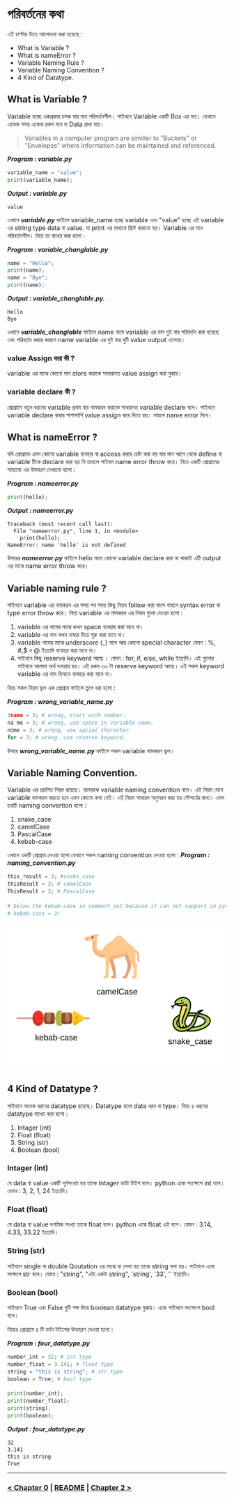 # পরিবর্তনের কথা
এই চাপ্টার টাতে আলোচনা করা হয়েছে :

- What is Variable ?
- What is nameError ?
- Variable Naming Rule ?
- Variable Naming Convention ?
- 4 Kind of Datatype.


## What is Variable ?
Variable হচ্ছে একপ্রকার চলক যার মান পরিবর্তনশীল। পাইথনে Variable একটি Box এর মত। যেখানে একেক সময় একেক রকম মান বা Data রাখা যায়। 

> Variables in a computer program are similler to "Buckets" or "Envelopes" where information can be maintained and referenced.

***Program : variable.py***
```py
variable_name = "value";
print(variable_name);
```

***Output : variable.py***
```
value
```

এখানে ***variable.py*** ফাইলে variable_name হচ্ছে variable এবং "value" হচ্ছে এই variable এর string type data বা value. যা print এর মাধ্যমে প্রিন্ট করানো হয়। Variable এর মান পরিবর্তনশীল। নিচে তা ব্যাখ্যা করা হলো : 

***Program : variable_changlable.py***
```py
name = "Hello";
print(name);
name = "Bye";
print(name);
```

***Output : variable_changlable.py.***
```
Hello
Bye
```

এখানে ***variable_changlable*** ফাইলে name নামে variable এর মান দুই বার পরিবর্তন করা হয়েছে এবং পরিবর্তন করার কারনে name variable এর দুই বার দুটি value output এসেছে।

### value Assign করা কী ?
variable এর মাঝে কোনো মান store করাকে সাধারানত value assign করা বুঝায়। 

### variable declare কী ?
প্রোগ্রামে নতুন ধরনের variable প্রথম বার নামকরন করাকে সাধারনত variable declare বলে। পাইথনে variable declare করার পাশাপাশি value assign করে দিতে হয়। নাহলে name error দিবে। 

## What is nameError ?
যদি প্রোগ্রামে এমন কোনো variable ব্যবহার বা access করার চেষ্টা করা হয় যার মান আগে থেকে define বা variable টিকে declare করা হয় নি তাহলে পাইথন name error throw করে। নিচে একটি প্রোগ্রামের সাহায্যে এর উদাহরণ দেখানো হলো : 

***Program : nameerror.py***
```py
print(hello);
```

***Output : nameerror.py***
```
Traceback (most recent call last):
  File "nameerror.py", line 1, in <module>
    print(hello);
NameError: name 'hello' is not defined
```

উপরের ***nameerror.py*** ফাইলে  hello নামে কোনো variable declare করা না থাকাই এটি output এর মাঝে name error throw করে।

## Variable naming rule ?
পাইথনে variable এর নামকরন এর সময় সব সময় কিছু নিয়ম follow করা লাগে নাহলে syntax error বা type error throw করে। নিচে variable এর নামকরন এর নিয়ম গুলো দেওয়া হলো : 

1. variable এর নামের মাঝে কখন space ব্যবহার করা যাবে না।
2. variable এর নাম কখন নাম্বার দিয়ে শুরু করা যাবে না। 
3. variable নামের মাঝে underscore (_) বাদে আর কোনো special character যেমন : %, #,$ ও @ ইত্যাদি ব্যবহার করা যাবে না। 
4. পাইথনে কিছু reserve keyword আছে । যেমন : for, if, else, while ইত্যাদি। এই গুলোর পাইথনে আলাদা অর্থ ব্যবহার হয়। এই রকম ৩৩ টা reserve keyword আছে। এই সকল keyword variable এর নাম হিসাবে ব্যবহার করা যাবে না। 

নিচে সকল নিয়ম ভুল এক প্রোগ্রাম ফাইলে তুলে ধরা হলো : 

***Program : wrong_variable_name.py***
```py
3name = 3; # wrong, start with number.
na me = 3; # wrong, use space in variable name.
n@me = 3; # wrong, use spcial character.
for = 3; # wrong, use reserve keyword.
```

উপরে ***wrong_variable_name.py*** ফাইলে সকল variable নামকরন ভুল।

## Variable Naming Convention.
Variable এর প্রচলিত নিয়ম রয়েছে। যাদেরকে variable naming convention বলে। এই নিয়ম মেনে variable নামকরন করতে হবে এমন কোনো কথা নেই। এই নিয়ম সাধারন অনুসরন করা হয় সৌন্দর্যের জন্য। এমন চারটি naming convertion হলো : 
1. snake_case
2. camelCase
3. PascalCase
4. kebab-case

এখানে একটি প্রোগ্রাম দেওয়া হলো যেখানে সকল naming convention দেওয়া হলো : 
***Program : naming_convention.py***
```py
this_result = 3; #snake_case
thisResult = 3; # camelCase
ThisResult = 3; # PascalCase

# below the kebab-case in comment out because it can not support in python
# kebab-case = 3;
```

![naming convention](./../asset/others/naming-convention-snake-case-kebab-case-camel-case.png)

## 4 Kind of Datatype ?
পাইথনে অনেক ধরনের datatype রয়েছে। Datatype হলো data ধরন বা type। নিচে ৪ ধরনের datatype ব্যাখ্যা করা হলো : 

1. Intager (int)
2. Float (float)
3. String (str)
4. Boolean (bool)

### Intager (int)
যে data বা value একটি পূর্নসংখ্যা হয় তাকে Intager ডাটা টাইপ বলে। python একে সংক্ষেপে int বলে। যেমন : 3, 2, 1, 24 ইত্যাদি।

### Float (float)
যে data বা value দশমিক সংখ্যা তাকে float বলে। python একে float এই বলে। যেমন : 3.14, 4.33, 33.22 ইত্যাদি।

### String (str)
পাইথনে single বা double Qoutation এর মাঝে যা লেখা হয় তাকে string বলা হয়। পাইথনে একে সংক্ষপে str বলে। যেমন : "string", "এটা একটা string", 'string', '33', '' ইত্যাদি। 

### Boolean (bool)
পাইথনে True এবং False দুটি শব্দ দিয়ে boolean datatype বুঝায়। একে পাইথনে সংক্ষেপে bool বলে। 

নিচের প্রোগ্রামে ৪ টি ডাটা টাইপের উদাহরণ দেওয়া হলো : 

***Program : four_datatype.py***
```py
number_int = 32; # int type
number_float = 3.141; # float type
string = "this is string"; # str type
boolean = True; # bool type

print(number_int);
print(number_float);
print(string);
print(boolean);
```

***Output : four_datatype.py***
```
32
3.141
this is string
True
```

<hr />


### [< Chapter 0](./../track_0/track_0.md) | [README](./../README.md) | [Chapter 2 >](./../track_2/track_2.md)